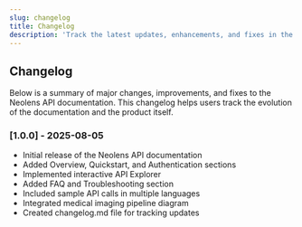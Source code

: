 ```yaml
---
slug: changelog
title: Changelog
description: 'Track the latest updates, enhancements, and fixes in the Neolens API documentation to stay informed about improvements and new features.'
---
```


## Changelog

Below is a summary of major changes, improvements, and fixes to the Neolens API documentation. This changelog helps users track the evolution of the documentation and the product itself.

### [1.0.0] - 2025-08-05

- Initial release of the Neolens API documentation
- Added Overview, Quickstart, and Authentication sections
- Implemented interactive API Explorer
- Added FAQ and Troubleshooting section
- Included sample API calls in multiple languages
- Integrated medical imaging pipeline diagram
- Created changelog.md file for tracking updates
